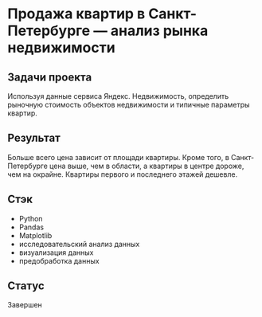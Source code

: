 # Продажа квартир в Санкт-Петербурге — анализ рынка недвижимости
## Задачи проекта
Используя данные сервиса Яндекс. Недвижимость, определить рыночную стоимость объектов недвижимости и типичные параметры квартир.

## Результат
Больше всего цена зависит от площади квартиры. Кроме того, в Санкт-Петербурге цена выше, чем в области, а квартиры в центре дороже, чем на окрайне. Квартиры первого и последнего этажей дешевле.

## Стэк
* Python
* Pandas
* Matplotlib
* исследовательский анализ данных
* визуализация данных
* предобработка данных

## Статус
Завершен
